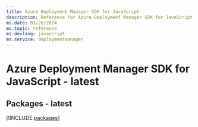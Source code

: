 ```yaml
---
title: Azure Deployment Manager SDK for JavaScript
description: Reference for Azure Deployment Manager SDK for JavaScript
ms.date: 03/26/2024
ms.topic: reference
ms.devlang: javascript
ms.service: deploymentmanager
---
```

# Azure Deployment Manager SDK for JavaScript - latest
## Packages - latest
[!INCLUDE [packages](deployment-manager-index.md)]